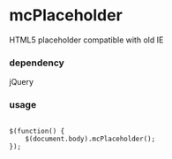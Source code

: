# mcPlaceholder
HTML5 placeholder compatible with old IE

### dependency
jQuery

### usage
<code>
$(function() {
	$(document.body).mcPlaceholder();
});
</code>

